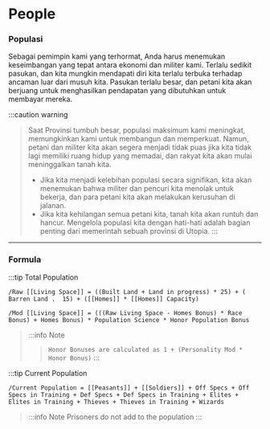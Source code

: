 # People

### Populasi
Sebagai pemimpin kami yang terhormat,  Anda harus  menemukan keseimbangan yang tepat antara ekonomi dan militer kami. Terlalu sedikit pasukan, dan kita mungkin mendapati diri kita terlalu terbuka terhadap ancaman luar dari musuh kita. Pasukan terlalu besar, dan petani kita akan berjuang untuk menghasilkan pendapatan yang dibutuhkan untuk membayar mereka.

:::caution warning
>Saat Provinsi tumbuh besar, populasi maksimum kami meningkat, memungkinkan kami untuk membangun dan memperkuat. Namun, petani dan militer kita akan segera menjadi tidak puas jika kita tidak lagi memiliki ruang hidup yang memadai, dan rakyat kita akan mulai meninggalkan tanah kita. 
>- Jika kita menjadi kelebihan populasi secara signifikan, kita akan menemukan bahwa militer dan pencuri kita menolak untuk bekerja, dan para petani kita akan melakukan kerusuhan di jalanan. 
>- Jika kita kehilangan semua petani kita, tanah kita akan runtuh dan hancur. Mengelola populasi kita dengan hati-hati adalah bagian penting dari memerintah sebuah provinsi di Utopia.
:::
---
### Formula

:::tip Total Population

```
/Raw [[Living Space]] = ((Built Land + Land in progress) * 25) + ( Barren Land .  15) + ([[Homes]] * [[Homes]] Capacity) 
```

```
/Mod [[Living Space]] = (((Raw Living Space - Homes Bonus) * Race Bonus) + Homes Bonus) * Population Science * Honor Population Bonus
```
>
>:::info Note
> > `Honor Bonuses are calculated as 1 + (Personality Mod * Honor Bonus)`
:::

:::tip Current Population
```
/Current Population = [[Peasants]] + [[Soldiers]] + Off Specs + Off Specs in Training + Def Specs + Def Specs in Training + Elites + Elites in Training + Thieves + Thieves in Training + Wizards
```
>:::info Note
> Prisoners do not add to the population
:::